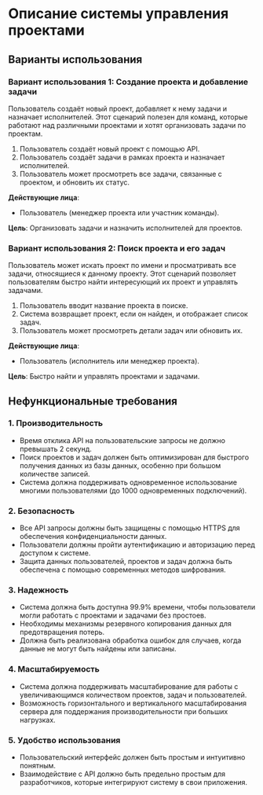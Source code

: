 # Описание системы управления проектами

## Варианты использования

### Вариант использования 1: Создание проекта и добавление задачи
Пользователь создаёт новый проект, добавляет к нему задачи и назначает исполнителей. Этот сценарий полезен для команд, которые работают над различными проектами и хотят организовать задачи по проектам.

1. Пользователь создаёт новый проект с помощью API.
2. Пользователь создаёт задачи в рамках проекта и назначает исполнителей.
3. Пользователь может просмотреть все задачи, связанные с проектом, и обновить их статус.

**Действующие лица**:
- Пользователь (менеджер проекта или участник команды).

**Цель**: Организовать задачи и назначить исполнителей для проектов.

### Вариант использования 2: Поиск проекта и его задач
Пользователь может искать проект по имени и просматривать все задачи, относящиеся к данному проекту. Этот сценарий позволяет пользователям быстро найти интересующий их проект и управлять задачами.

1. Пользователь вводит название проекта в поиске.
2. Система возвращает проект, если он найден, и отображает список задач.
3. Пользователь может просмотреть детали задач или обновить их.

**Действующие лица**:
- Пользователь (исполнитель или менеджер проекта).

**Цель**: Быстро найти и управлять проектами и задачами.

## Нефункциональные требования

### 1. Производительность
- Время отклика API на пользовательские запросы не должно превышать 2 секунд.
- Поиск проектов и задач должен быть оптимизирован для быстрого получения данных из базы данных, особенно при большом количестве записей.
- Система должна поддерживать одновременное использование многими пользователями (до 1000 одновременных подключений).

### 2. Безопасность
- Все API запросы должны быть защищены с помощью HTTPS для обеспечения конфиденциальности данных.
- Пользователи должны пройти аутентификацию и авторизацию перед доступом к системе.
- Защита данных пользователей, проектов и задач должна быть обеспечена с помощью современных методов шифрования.

### 3. Надежность
- Система должна быть доступна 99.9% времени, чтобы пользователи могли работать с проектами и задачами без простоев.
- Необходимы механизмы резервного копирования данных для предотвращения потерь.
- Должна быть реализована обработка ошибок для случаев, когда данные не могут быть найдены или записаны.

### 4. Масштабируемость
- Система должна поддерживать масштабирование для работы с увеличивающимся количеством проектов, задач и пользователей.
- Возможность горизонтального и вертикального масштабирования сервера для поддержания производительности при больших нагрузках.

### 5. Удобство использования
- Пользовательский интерфейс должен быть простым и интуитивно понятным.
- Взаимодействие с API должно быть предельно простым для разработчиков, которые интегрируют систему в свои приложения.
